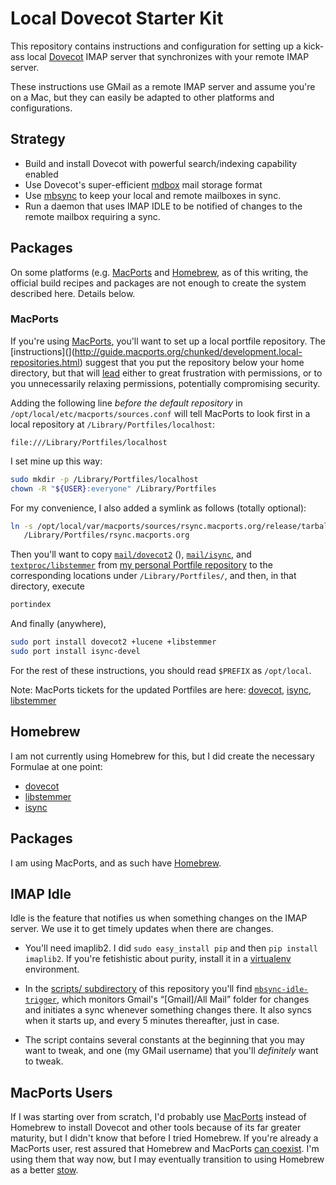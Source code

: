 # Local Dovecot Starter Kit

This repository contains instructions and configuration for setting up
a kick-ass local [Dovecot](http://wiki2.dovecot.org) IMAP server that
synchronizes with your remote IMAP server.

These instructions use GMail as a remote IMAP server and assume you're
on a Mac, but they can easily be adapted to other platforms and
configurations.

## Strategy

* Build and install Dovecot with powerful search/indexing capability enabled
* Use Dovecot's super-efficient
  [mdbox](http://wiki2.dovecot.org/MailboxFormat/dbox) mail storage format
* Use [mbsync](http://isync.sourceforge.net/mbsync.html) to keep your
  local and remote mailboxes in sync.
* Run a daemon that uses IMAP IDLE to be notified of changes to the
  remote mailbox requiring a sync.

## Packages

On some platforms (e.g. [MacPorts](http://macports.org) and
[Homebrew](http://mxcl.github.com/homebrew/), as of this writing, the
official build recipes and packages are not enough to create the
system described here.  Details below.

### MacPorts

If you're using [MacPorts](http://macports.org), you'll want to set up
a local portfile repository.  The
[instructions](](http://guide.macports.org/chunked/development.local-repositories.html)
suggest that you put the repository below your home directory, but
that will [lead](https://trac.macports.org/ticket/36950) either to
great frustration with permissions, or to you unnecessarily relaxing
permissions, potentially compromising security.

Adding the following line *before the default repository* in
`/opt/local/etc/macports/sources.conf` will tell MacPorts to look
first in a local repository at `/Library/Portfiles/localhost`:

```
file:///Library/Portfiles/localhost
```

I set mine up this way:

```sh
sudo mkdir -p /Library/Portfiles/localhost
chown -R "${USER}:everyone" /Library/Portfiles
```
For my convenience, I also added a symlink as follows (totally optional):

```sh
ln -s /opt/local/var/macports/sources/rsync.macports.org/release/tarballs/ports \
   /Library/Portfiles/rsync.macports.org
```

Then you'll want to copy
[`mail/dovecot2`](https://github.com/dabrahams/Portfiles/tree/master/mail/dovecot2) (),
[`mail/isync`](https://github.com/dabrahams/Portfiles/tree/master/mail/isync),
and
[`textproc/libstemmer`](https://github.com/dabrahams/Portfiles/tree/master/textproc/libstemmer)
from
[my personal Portfile repository](http://github.com/dabrahams/Portfiles)
to the corresponding locations under `/Library/Portfiles/`, and then,
in that directory, execute

```sh
portindex
```

And finally (anywhere),

```sh
sudo port install dovecot2 +lucene +libstemmer
sudo port install isync-devel
```

For the rest of these instructions, you should read `$PREFIX` as `/opt/local`.

Note: MacPorts tickets for the updated Portfiles are here:
[dovecot](https://trac.macports.org/ticket/36954),
[isync](https://trac.macports.org/ticket/36959),
[libstemmer](https://trac.macports.org/ticket/36952)

## Homebrew

I am not currently using Homebrew for this, but I did create the
necessary Formulae at one point:

* [dovecot](https://github.com/dabrahams/homebrew/blob/master/Library/Formula/dovecot.rb)
* [libstemmer](https://github.com/dabrahams/homebrew/blob/master/Library/Formula/libstemmer.rb)
* [isync](https://github.com/dabrahams/homebrew/blob/master/Library/Formula/isync.rb)

## Packages

I am using MacPorts, and as such have 
[Homebrew](http://mxcl.github.com/homebrew/).  

## IMAP Idle

Idle is the feature that notifies us when something changes on the
IMAP server.  We use it to get timely updates when there are changes.

* You'll need imaplib2.  I did `sudo easy_install pip` and then `pip
  install imaplib2`.  If you're fetishistic about purity, install it
  in a [virtualenv](http://www.virtualenv.org) environment.
  
* In the [scripts/ subdirectory](file://scripts) of this repository
  you'll find
  [`mbsync-idle-trigger`](file://scripts/mbsync-idle-trigger), which
  monitors Gmail's “[Gmail]/All Mail” folder for changes and initiates
  a sync whenever something changes there.  It also syncs when it
  starts up, and every 5 minutes thereafter, just in case.

* The script contains several constants at the beginning that you may
  want to tweak, and one (my GMail username) that you'll *definitely*
  want to tweak.

## MacPorts Users

If I was starting over from scratch, I'd probably use
[MacPorts](http://macports.org) instead of Homebrew to install Dovecot
and other tools because of its far greater maturity, but I didn't know
that before I tried Homebrew.  If you're already a MacPorts user, rest
assured that Homebrew and MacPorts [can
coexist](https://github.com/mxcl/homebrew/wiki/Homebrew-0.9.3).  I'm
using them that way now, but I may eventually transition to using
Homebrew as a better [stow](http://www.gnu.org/software/stow/).


